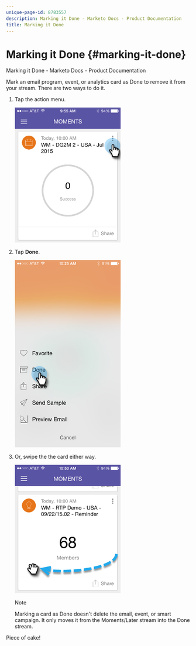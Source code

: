 ```yaml
---
unique-page-id: 8783557
description: Marking it Done - Marketo Docs - Product Documentation
title: Marking it Done
---
```


# Marking it Done {#marking-it-done}

Marking it Done - Marketo Docs - Product Documentation

Mark an email program, event, or analytics card as Done to remove it from your stream. There are two ways to do it.

1. Tap the action menu.

   ![](assets/image2015-7-14-17-3a32-3a35.png)

1. Tap **Done**.

   ![](assets/image2015-7-14-17-3a36-3a31.png)

1. Or, swipe the the card either way.

   ![](assets/image2015-9-25-9-3a46-3a6.png)

   >[!NOTE]
   >
   >Marking a card as Done doesn't delete the email, event, or smart campaign. It only moves it from the Moments/Later stream into the Done stream.

Piece of cake! 